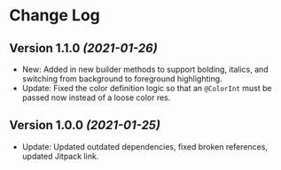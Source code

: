 Change Log
==========

Version 1.1.0 *(2021-01-26)*
---------------------

* New: Added in new builder methods to support bolding, italics, and switching from background to foreground highlighting.
* Update: Fixed the color definition logic so that an `@ColorInt` must be passed now instead of a loose color res. 

Version 1.0.0 *(2021-01-25)*
---------------------

* Update: Updated outdated dependencies, fixed broken references, updated Jitpack link.
